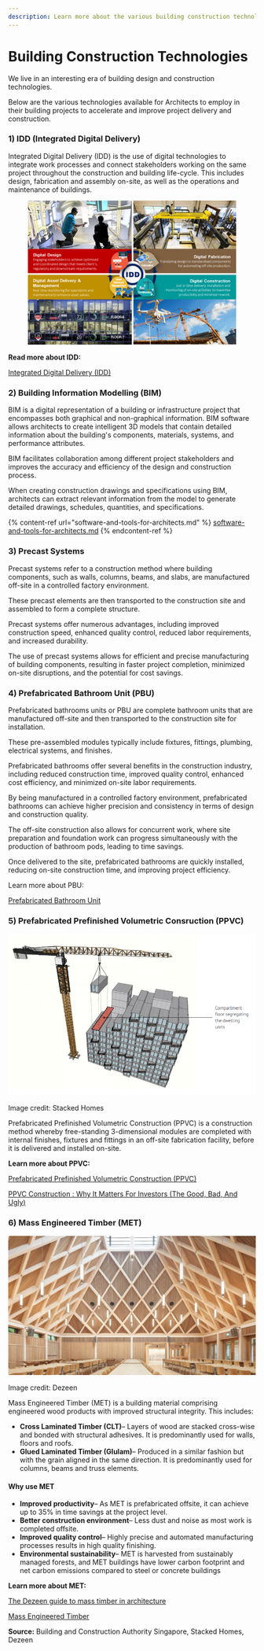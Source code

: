 ```yaml
---
description: Learn more about the various building construction technologies here.
---
```


# Building Construction Technologies

We live in an interesting era of building design and construction technologies.&#x20;

Below are the various technologies available for Architects to employ in their building projects to accelerate and improve project delivery and construction.

### 1) IDD (Integrated Digital Delivery)

Integrated Digital Delivery (IDD) is the use of digital technologies to integrate work processes and connect stakeholders working on the same project throughout the construction and building life-cycle. This includes design, fabrication and assembly on-site, as well as the operations and maintenance of buildings.

<figure><img src="../.gitbook/assets/image.png" alt=""><figcaption></figcaption></figure>

**Read more about IDD:**

[Integrated Digital Delivery (IDD)](https://www1.bca.gov.sg/buildsg/digitalisation/integrated-digital-delivery-idd)

### 2) Building Information Modelling (BIM)

BIM is a digital representation of a building or infrastructure project that encompasses both graphical and non-graphical information. BIM software allows architects to create intelligent 3D models that contain detailed information about the building's components, materials, systems, and performance attributes.&#x20;

BIM facilitates collaboration among different project stakeholders and improves the accuracy and efficiency of the design and construction process.&#x20;

When creating construction drawings and specifications using BIM, architects can extract relevant information from the model to generate detailed drawings, schedules, quantities, and specifications.

{% content-ref url="software-and-tools-for-architects.md" %}
[software-and-tools-for-architects.md](software-and-tools-for-architects.md)
{% endcontent-ref %}

### 3) Precast Systems

Precast systems refer to a construction method where building components, such as walls, columns, beams, and slabs, are manufactured off-site in a controlled factory environment.&#x20;

These precast elements are then transported to the construction site and assembled to form a complete structure.&#x20;

Precast systems offer numerous advantages, including improved construction speed, enhanced quality control, reduced labor requirements, and increased durability.&#x20;

The use of precast systems allows for efficient and precise manufacturing of building components, resulting in faster project completion, minimized on-site disruptions, and the potential for cost savings.

### 4) Prefabricated Bathroom Unit (PBU)

Prefabricated bathrooms units or PBU are complete bathroom units that are manufactured off-site and then transported to the construction site for installation.&#x20;

These pre-assembled modules typically include fixtures, fittings, plumbing, electrical systems, and finishes.&#x20;

Prefabricated bathrooms offer several benefits in the construction industry, including reduced construction time, improved quality control, enhanced cost efficiency, and minimized on-site labor requirements.&#x20;

By being manufactured in a controlled factory environment, prefabricated bathrooms can achieve higher precision and consistency in terms of design and construction quality.&#x20;

The off-site construction also allows for concurrent work, where site preparation and foundation work can progress simultaneously with the production of bathroom pods, leading to time savings.&#x20;

Once delivered to the site, prefabricated bathrooms are quickly installed, reducing on-site construction time, and improving project efficiency.

Learn more about PBU:

[Prefabricated Bathroom Unit](https://www1.bca.gov.sg/buildsg/productivity/design-for-manufacturing-and-assembly-dfma/prefabricated-bathroom-unit)

### 5) Prefabricated Prefinished Volumetric Consruction (PPVC)

![](<../.gitbook/assets/image (1).png>)

Image credit: Stacked Homes

Prefabricated Prefinished Volumetric Construction (PPVC) is a construction method whereby free-standing 3-dimensional modules are completed with internal finishes, fixtures and fittings in an off-site fabrication facility, before it is delivered and installed on-site.

**Learn more about PPVC:**

[Prefabricated Prefinished Volumetric Construction (PPVC)](https://www1.bca.gov.sg/buildsg/productivity/design-for-manufacturing-and-assembly-dfma/prefabricated-prefinished-volumetric-construction-ppvc)

[PPVC Construction : Why It Matters For Investors (The Good, Bad, And Ugly)](https://stackedhomes.com/editorial/ppvc-construction-why-it-matters-for-investors-the-good-bad-and-ugly/#gs.2mf88g)

### 6) Mass Engineered Timber (MET)

![](<../.gitbook/assets/image (2).png>)

Image credit: Dezeen

Mass Engineered Timber (MET) is a building material comprising engineered wood products with improved structural integrity. This includes:

* **Cross Laminated Timber (CLT)**– Layers of wood are stacked cross-wise and bonded with structural adhesives. It is predominantly used for walls, floors and roofs.
* **Glued Laminated Timber (Glulam)**– Produced in a similar fashion but with the grain aligned in the same direction. It is predominantly used for columns, beams and truss elements.

#### **Why use MET**

* **Improved productivity**– As MET is prefabricated offsite, it can achieve up to 35% in time savings at the project level.
* **Better construction environment**– Less dust and noise as most work is completed offsite.
* **Improved quality control**– Highly precise and automated manufacturing processes results in high quality finishing.
* **Environmental sustainability**– MET is harvested from sustainably managed forests, and MET buildings have lower carbon footprint and net carbon emissions compared to steel or concrete buildings

**Learn more about MET:**

[The Dezeen guide to mass timber in architecture](https://www.dezeen.com/2023/03/01/dezeen-guide-mass-timber-revolution/)

[Mass Engineered Timber](https://www1.bca.gov.sg/buildsg/productivity/design-for-manufacturing-and-assembly-dfma/mass-engineered-timber)

**Source:** Building and Construction Authority Singapore, Stacked Homes, Dezeen

